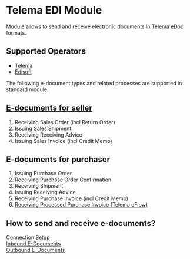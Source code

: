 ---
---
# Telema EDI Module

Module allows to send and receive electronic documents in [Telema eDoc](https://telema.ee/telema-edoc/) formats.  

## Supported Operators
- [Telema](https://telema.ee/)
- [Edisoft](https://ediweb.com/)

The following e-document types and related processes are supported in standard module.

## [E-documents for seller](seller-edocuments)

1.  Receiving Sales Order (incl Return Order)
2.  Issuing Sales Shipment
3.  Receiving Receiving Advice
4.  Issuing Sales Invoice (incl Credit Memo)

## E-documents for purchaser

1.  Issuing Purchase Order
2.  Receiving Purchase Order Confirmation
3.  Receiving Shipment
4.  Issuing Receiving Advice
5.  Receiving Purchase Invoice (incl Credit Memo)
6.  [Receiving Processed Purchase Invoice (Telema eFlow)](eflow-purch-invoice)

## How to send and receive e-documents?

[Connection Setup](telema-setup)  
[Inbound E-Documents](inbound-edocuments)  
[Outbound E-Documents](outbound-edocuments)  
